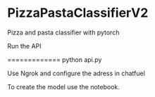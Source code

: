 # PizzaPastaClassifierV2
Pizza and pasta classifier with pytorch

Run the API


=============
python api.py


Use Ngrok and configure the adress in chatfuel

To create the model use the notebook.
